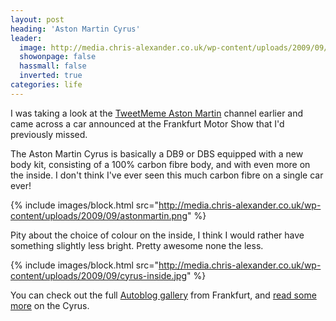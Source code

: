 ```yaml
---
layout: post
heading: 'Aston Martin Cyrus'
leader:
  image: http://media.chris-alexander.co.uk/wp-content/uploads/2009/09/astonmartin.png
  showonpage: false
  hassmall: false
  inverted: true
categories: life
---
```


I was taking a look at the [TweetMeme Aston Martin](http://astonmartin.tweetmeme.com/) channel earlier and came across a car announced at the Frankfurt Motor Show that I'd previously missed.

The Aston Martin Cyrus is basically a DB9 or DBS equipped with a new body kit, consisting of a 100% carbon fibre body, and with even more on the inside. I don't think I've ever seen this much carbon fibre on a single car ever!

{% include images/block.html src="http://media.chris-alexander.co.uk/wp-content/uploads/2009/09/astonmartin.png" %}

Pity about the choice of colour on the inside, I think I would rather have something slightly less bright. Pretty awesome none the less.

{% include images/block.html src="http://media.chris-alexander.co.uk/wp-content/uploads/2009/09/cyrus-inside.jpg" %}

You can check out the full [Autoblog gallery](http://www.autoblog.com/gallery/frankfurt-2009-mansory-cyrus-aston-martin-db9/full/) from Frankfurt, and [read some more](http://www.motorward.com/2009/09/aston-martin-cyrus-by-mansory/) on the Cyrus.
